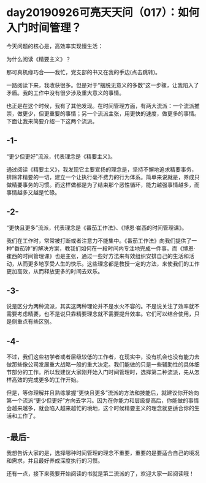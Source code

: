 # day20190926可亮天天问（017）：如何入门时间管理？

今天问题的核心是，高效率实现慢生活：

为什么阅读《精要主义》？

那可真机缘巧合——我忙，党支部的书又在我的手边(点击跳转)。

一路阅读下来，我收获很多。但是对于“摆脱无意义的多数”这一步骤，让我陷入了矛盾。我的工作中没有很少涉及重大意义的事情。

也正是在这个时候，我有了其他发现。在时间管理方面，有两大流派：一个流派推崇，做更少，但更重要的事情；另一个流派主张，用更快的速度，做更多的事情。下面让我来简要介绍一下这两个流派。

## -1-

“更少但更好”流派，代表理念是《精要主义》。

通过阅读《精要主义》，我发现它主要宣扬的理念是，坚持不懈地追求精要事务，排除非精要的一切，建立一个让执行毫不费力的行为体系。简单来说就是，养成只做精要事务的习惯。而这样做都是为了结束那个恶性循环，能力越强事情越多，而事情越多又越是忙碌。

## -2-

“更快且更多”流派，代表理念是《番茄工作法》、《博恩·崔西的时间管理课》。

我们在工作时，常常被打断或者注意力不能集中。《番茄工作法》向我们提供了一种“番茄钟”的解决方案，教我们如何在一段时间内专注地完成一件事。而《博恩·崔西的时间管理课》也是主张，通过一些好方法来有效组织安排自己的生活和活动，从而更多地享受人生的快乐。这些理念都是教授一定的方法，来使我们的工作更加高效，从而释放更多的时间去欢乐。

## -3-

说是区分为两种流派，其实这两种理论并不是水火不容的。不是说关注了效率就不需要考虑精要，也不是说只靠精要理念就不需要提升效率。它们可以结合使用，只是侧重点有些区别。

## -4-

不过，我们这些初学者或者层级较低的工作者，在现实中，没有机会也没有能力去做那些像公司发展重大战略一般的重大决定。我们能做的只是一些辅助性的具体细节部分的工作。所以我建议大家刚开始入门时间管理时，选择第二种流派，先从怎样高效的完成更多的工作开始。

但是，等你理解并且熟练掌握“更快且更多”流派的方法和技能后，就建议你开始向第一个流派“更少但更好”方向去学习。因为在你能力和层级提高后，你能做的事情会越来越多，就会陷入越来越忙的境地，这个时候精要主义的理念就更适合你的生活和工作了。

## -最后-

我想告诉大家的是，选择哪种时间管理的理念不重要，重要的是要适合自己的境况和需求，并且最好养成深度执行的习惯。

还有一点，接下来我要开始阅读的书就是第二流派的了，欢迎大家一起阅读哦！




